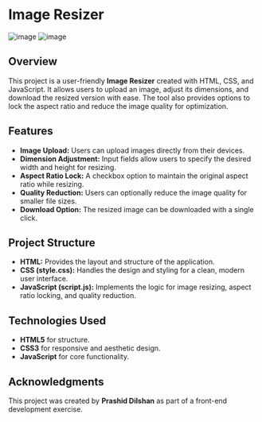 # Image Resizer 

![image](https://github.com/user-attachments/assets/48c8fac7-ca42-43ea-8a09-32e2285dff9a)
![image](https://github.com/user-attachments/assets/446d8428-e97c-49f0-ad67-a3c3a93c8420)



## Overview
This project is a user-friendly **Image Resizer** created with HTML, CSS, and JavaScript. It allows users to upload an image, adjust its dimensions, and download the resized version with ease. The tool also provides options to lock the aspect ratio and reduce the image quality for optimization.

## Features
- **Image Upload:** Users can upload images directly from their devices.
- **Dimension Adjustment:** Input fields allow users to specify the desired width and height for resizing.
- **Aspect Ratio Lock:** A checkbox option to maintain the original aspect ratio while resizing.
- **Quality Reduction:** Users can optionally reduce the image quality for smaller file sizes.
- **Download Option:** The resized image can be downloaded with a single click.

## Project Structure
- **HTML:** Provides the layout and structure of the application.
- **CSS (style.css):** Handles the design and styling for a clean, modern user interface.
- **JavaScript (script.js):** Implements the logic for image resizing, aspect ratio locking, and quality reduction.


## Technologies Used
- **HTML5** for structure.
- **CSS3** for responsive and aesthetic design.
- **JavaScript** for core functionality.


## Acknowledgments
This project was created by **Prashid Dilshan** as part of a front-end development exercise.  

